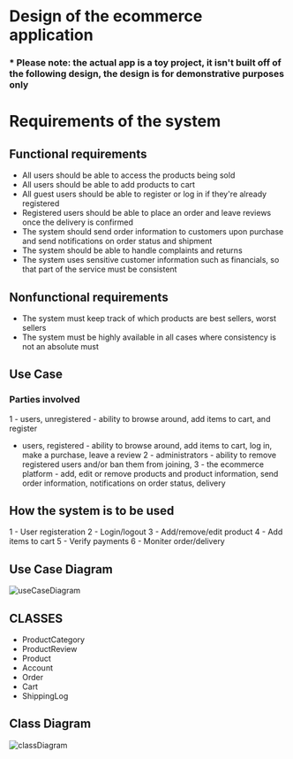 # Design of the ecommerce application
### * Please note:  the actual app is a toy project, it isn't built off of the following design, the design is for demonstrative purposes only

# Requirements of the system
## Functional requirements 
- All users should be able to access the products being sold 
- All users should be able to add products to cart
- All guest users should be able to register or log in if they're already registered
- Registered users should be able to place an order and leave reviews once the delivery is confirmed
- The system should send order information to customers upon purchase and send notifications on order status and shipment
- The system should be able to handle complaints and returns 
- The system uses sensitive customer information such as financials, so that part of the service must be consistent

## Nonfunctional requirements
- The system must keep track of which products are best sellers, worst sellers
- The system must be highly available in all cases where consistency is not an absolute must

## Use Case
### Parties involved
1 - users, unregistered - ability to browse around, add items to cart, and register
  - users, registered - ability to browse around, add items to cart, log in, make a purchase, leave a review
2 - administrators - ability to remove registered users and/or ban them from joining, 
3 - the ecommerce platform - add, edit or remove products and product information, send order information, notifications on order status, delivery

## How the system is to be used
1 - User registeration
2 - Login/logout
3 - Add/remove/edit product
4 - Add items to cart
5 - Verify payments
6 - Moniter order/delivery 

## Use Case Diagram
![useCaseDiagram](https://user-images.githubusercontent.com/43149204/124045390-8ce8d100-d9dd-11eb-819a-a3bae23d358e.png)

## CLASSES
- ProductCategory 
- ProductReview
- Product
- Account 
- Order
- Cart
- ShippingLog

## Class Diagram 
![classDiagram](https://user-images.githubusercontent.com/43149204/124045405-96723900-d9dd-11eb-9ad5-af836845cdbd.png)

